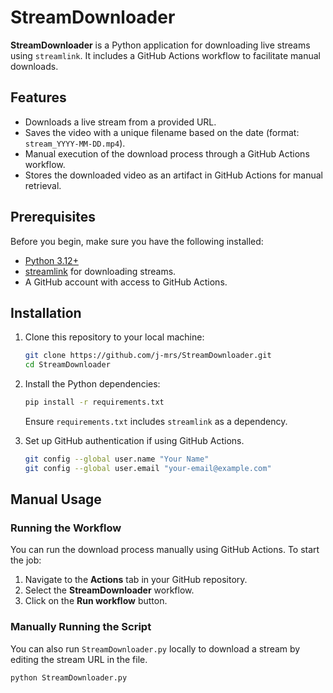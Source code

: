 # StreamDownloader

**StreamDownloader** is a Python application for downloading live streams using `streamlink`. It includes a GitHub Actions workflow to facilitate manual downloads. 

## Features

- Downloads a live stream from a provided URL.
- Saves the video with a unique filename based on the date (format: `stream_YYYY-MM-DD.mp4`).
- Manual execution of the download process through a GitHub Actions workflow.
- Stores the downloaded video as an artifact in GitHub Actions for manual retrieval.

## Prerequisites

Before you begin, make sure you have the following installed:

- [Python 3.12+](https://www.python.org/downloads/)
- [streamlink](https://streamlink.github.io/) for downloading streams.
- A GitHub account with access to GitHub Actions.

## Installation

1. Clone this repository to your local machine:

    ```bash
    git clone https://github.com/j-mrs/StreamDownloader.git
    cd StreamDownloader
    ```

2. Install the Python dependencies:

    ```bash
    pip install -r requirements.txt
    ```

   Ensure `requirements.txt` includes `streamlink` as a dependency.

3. Set up GitHub authentication if using GitHub Actions.

    ```bash
    git config --global user.name "Your Name"
    git config --global user.email "your-email@example.com"
    ```

## Manual Usage

### Running the Workflow

You can run the download process manually using GitHub Actions. To start the job:

1. Navigate to the **Actions** tab in your GitHub repository.
2. Select the **StreamDownloader** workflow.
3. Click on the **Run workflow** button.

### Manually Running the Script

You can also run `StreamDownloader.py` locally to download a stream by editing the stream URL in the file.

```bash
python StreamDownloader.py
